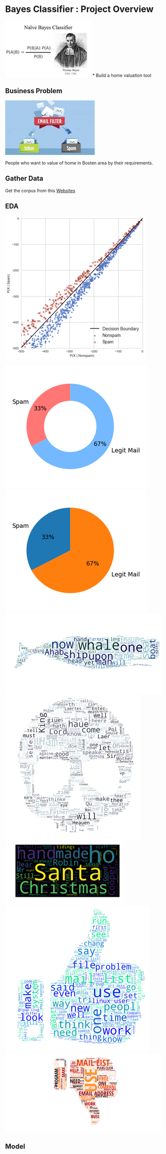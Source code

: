 # Bayes Classifier : Project Overview
<img src="image/bayes.jpeg" margin-left="400">
* Build a home valuation tool
   

## Business Problem
  <img src="image/filter.jpeg" >
  
  People who want to value of home in Bosten area by their requirements.

## Gather Data
  Get the corpus from this  [Websites](https://spamassassin.apache.org/old/publiccorpus/)
   
## EDA
   ![](image/decision_boundary.png)
   
   ![](image/donut.png)
   ![](image/pia.png)
   ![](image/fish.png)
   ![](image/skull.png)
   ![](image/spam.png)
   ![](image/ham.png)
   ![](image/spam2.png)
## Model
